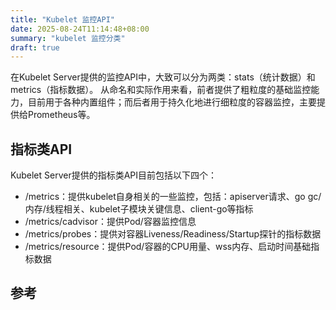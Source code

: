 ```yaml
---
title: "Kubelet 监控API"
date: 2025-08-24T11:14:48+08:00
summary: "kubelet 监控分类"
draft: true
---
```




在Kubelet Server提供的监控API中，大致可以分为两类：stats（统计数据）和metrics（指标数据）。
从命名和实际作用来看，前者提供了粗粒度的基础监控能力，目前用于各种内置组件；而后者用于持久化地进行细粒度的容器监控，主要提供给Prometheus等。


## 指标类API
Kubelet Server提供的指标类API目前包括以下四个：

* /metrics：提供kubelet自身相关的一些监控，包括：apiserver请求、go gc/内存/线程相关、kubelet子模块关键信息、client-go等指标
* /metrics/cadvisor：提供Pod/容器监控信息
* /metrics/probes：提供对容器Liveness/Readiness/Startup探针的指标数据
* /metrics/resource：提供Pod/容器的CPU用量、wss内存、启动时间基础指标数据





## 参考

